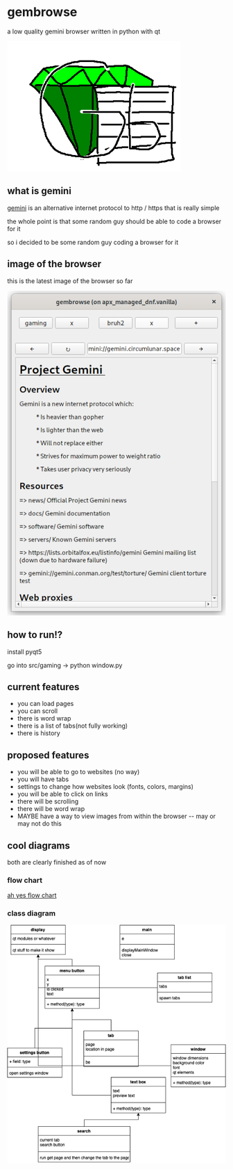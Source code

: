 # gembrowse

a low quality gemini browser written in python with qt

![logo](https://github.com/aerits/gembrowse/blob/master/images/logo.png?raw=true)

## what is gemini

[gemini](https://gemini.circumlunar.space/) is an alternative internet protocol to http / https that is really simple

the whole point is that some random guy should be able to code a browser for it

so i decided to be some random guy coding a browser for it

## image of the browser

this is the latest image of the browser so far

![image of the browser](https://github.com/aerits/gembrowse/blob/master/images/gembrowse.png?raw=true)

## how to run!?

install pyqt5

go into src/gaming -> python window.py

## current features

* you can load pages
* you can scroll
* there is word wrap
* there is a list of tabs(not fully working)
* there is history

## proposed features

* you will be able to go to websites (no way)
* you will have tabs
* settings to change how websites look (fonts, colors, margins)
* you will be able to click on links
* there will be scrolling
* there will be word wrap
* MAYBE have a way to view images from within the browser -- may or may not do this

## cool diagrams

both are clearly finished as of now

### flow chart

[ah yes flow chart](https://github.com/aerits/gembrowse/blob/master/images/gaming.pdf)

### class diagram

![ah yes class diagram](https://github.com/aerits/gembrowse/blob/master/images/classdiagram.png?raw=true)
